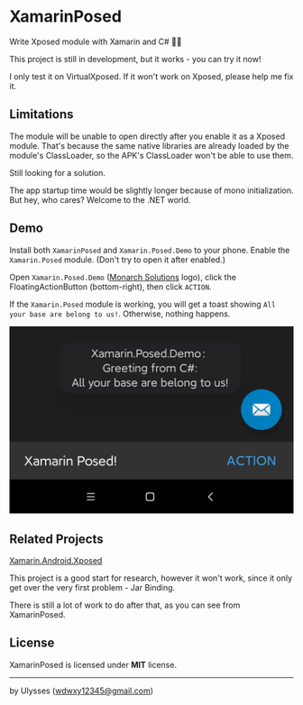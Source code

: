 # XamarinPosed

Write Xposed module with Xamarin and C# 🐱‍💻

This project is still in development, but it works - you can try it now!

I only test it on VirtualXposed. If it won't work on Xposed, please help me fix it.

## Limitations

The module will be unable to open directly after you enable it as a Xposed module. 
That's because the same native libraries are already loaded by the module's ClassLoader, so the APK's ClassLoader won't be able to use them.

Still looking for a solution.

The app startup time would be slightly longer because of mono initialization. But hey, who cares? Welcome to the .NET world.

## Demo

Install both `XamarinPosed` and `Xamarin.Posed.Demo` to your phone. Enable the `Xamarin.Posed` module. (Don't try to open it after enabled.)

Open `Xamarin.Posed.Demo` ([Monarch Solutions](https://github.com/MonarchSolutions) logo), click the FloatingActionButton (bottom-right), then click `ACTION`.

If the  `Xamarin.Posed` module is working, you will get a toast showing `All your base are belong to us!`. Otherwise, nothing happens.

![XamarinPosed!](https://github.com/UlyssesWu/XamarinPosed/blob/master/img/XamarinPosed_demo.jpg)

## Related Projects

[Xamarin.Android.Xposed](https://github.com/Redth/Xamarin.Android.Xposed)

This project is a good start for research, however it won't work, since it only get over the very first problem - Jar Binding.

There is still a lot of work to do after that, as you can see from XamarinPosed.

## License

XamarinPosed is licensed under **MIT** license.

------

by Ulysses (wdwxy12345@gmail.com)